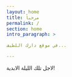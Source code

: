 ```yaml
---
layout: home
title: مرحباً
permalink: /
section: home
intro_paragraph: >

في موقع دارك اللطيف...

---
```



لاجل تلك الليلة الابدية!